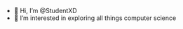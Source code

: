 - 👋 Hi, I’m @StudentXD
- 👀 I’m interested in exploring all things computer science
<!-- - 🌱 I’m currently learning JAVA -->
<!-- - 💞️ I’m looking to collaborate on doing research on topics related to computer science. -->
<!-- - 📫 How to reach me ... -->

<!---
StudentXD/StudentXD is a ✨ special ✨ repository because its `README.md` (this file) appears on your GitHub profile.
You can click the Preview link to take a look at your changes.
--->
